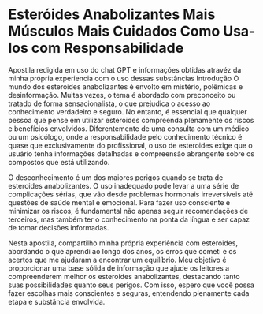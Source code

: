 # Esteróides Anabolizantes Mais Músculos Mais Cuidados Como Usa-los com Responsabilidade
Apostila redigida em uso do chat GPT e informações obtidas atravéz da minha própria experiencia com o uso dessas substâncias
Introdução
O mundo dos esteroides anabolizantes é envolto em mistério, polêmicas e desinformação. Muitas vezes, o tema é abordado com preconceito ou tratado de forma sensacionalista, o que prejudica o acesso ao conhecimento verdadeiro e seguro. No entanto, é essencial que qualquer pessoa que pense em utilizar esteroides compreenda plenamente os riscos e benefícios envolvidos. Diferentemente de uma consulta com um médico ou um psicólogo, onde a responsabilidade pelo conhecimento técnico é quase que exclusivamente do profissional, o uso de esteroides exige que o usuário tenha informações detalhadas e compreensão abrangente sobre os compostos que está utilizando.

O desconhecimento é um dos maiores perigos quando se trata de esteroides anabolizantes. O uso inadequado pode levar a uma série de complicações sérias, que vão desde problemas hormonais irreversíveis até questões de saúde mental e emocional. Para fazer uso consciente e minimizar os riscos, é fundamental não apenas seguir recomendações de terceiros, mas também ter o conhecimento na ponta da língua e ser capaz de tomar decisões informadas.

Nesta apostila, compartilho minha própria experiência com esteroides, abordando o que aprendi ao longo dos anos, os erros que cometi e os acertos que me ajudaram a encontrar um equilíbrio. Meu objetivo é proporcionar uma base sólida de informação que ajude os leitores a compreenderem melhor os esteroides anabolizantes, destacando tanto suas possibilidades quanto seus perigos. Com isso, espero que você possa fazer escolhas mais conscientes e seguras, entendendo plenamente cada etapa e substância envolvida.
